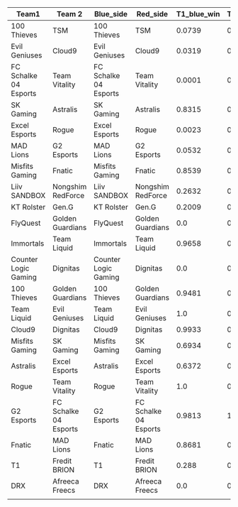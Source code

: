 | Team1                 | Team 2            | Blue_side             | Red_side          | T1_blue_win | T1_red_win | Predicted_winner  | Date       | Correct |
| --------------------- | ----------------- | --------------------- | ----------------- | ----------- | ---------- | ----------------- | ---------- | ------- |
| 100 Thieves           | TSM               | 100 Thieves           | TSM               | 0.0739      | 0.2163     | TSM               | 30/07/2021 |
| Evil Geniuses         | Cloud9            | Evil Geniuses         | Cloud9            | 0.0319      | 0.366      | Cloud9            | 30/07/2021 |
| FC Schalke 04 Esports | Team Vitality     | FC Schalke 04 Esports | Team Vitality     | 0.0001      | 0.0        | Team Vitality     | 30/07/2021 |
| SK Gaming             | Astralis          | SK Gaming             | Astralis          | 0.8315      | 0.2439     | SK Gaming         | 30/07/2021 |
| Excel Esports         | Rogue             | Excel Esports         | Rogue             | 0.0023      | 0.3163     | Rogue             | 30/07/2021 |
| MAD Lions             | G2 Esports        | MAD Lions             | G2 Esports        | 0.0532      | 0.0154     | G2 Esports        | 30/07/2021 |
| Misfits Gaming        | Fnatic            | Misfits Gaming        | Fnatic            | 0.8539      | 0.9795     | Misfits Gaming    | 30/07/2021 |
| Liiv SANDBOX          | Nongshim RedForce | Liiv SANDBOX          | Nongshim RedForce | 0.2632      | 0.4435     | Nongshim RedForce | 30/07/2021 |
| KT Rolster            | Gen.G             | KT Rolster            | Gen.G             | 0.2009      | 0.1768     | Gen.G             | 30/07/2021 |
| FlyQuest             | Golden Guardians      | FlyQuest             | Golden Guardians      | 0.0         | 0.0606     | Golden Guardians | 31/07/2021 |
| Immortals            | Team Liquid           | Immortals            | Team Liquid           | 0.9658      | 0.0108     | Immortals        | 31/07/2021 |
| Counter Logic Gaming | Dignitas              | Counter Logic Gaming | Dignitas              | 0.0         | 0.0003     | Dignitas         | 31/07/2021 |
| 100 Thieves          | Golden Guardians      | 100 Thieves          | Golden Guardians      | 0.9481      | 0.0089     | 100 Thieves      | 31/07/2021 |
| Team Liquid          | Evil Geniuses         | Team Liquid          | Evil Geniuses         | 1.0         | 0.0        | Team Liquid      | 31/07/2021 |
| Cloud9               | Dignitas              | Cloud9               | Dignitas              | 0.9933      | 0.2375     | Cloud9           | 31/07/2021 |
| Misfits Gaming       | SK Gaming             | Misfits Gaming       | SK Gaming             | 0.6934      | 0.9855     | Misfits Gaming   | 31/07/2021 |
| Astralis             | Excel Esports         | Astralis             | Excel Esports         | 0.6372      | 0.4653     | Astralis         | 31/07/2021 |
| Rogue                | Team Vitality         | Rogue                | Team Vitality         | 1.0         | 0.0001     | Rogue            | 31/07/2021 |
| G2 Esports           | FC Schalke 04 Esports | G2 Esports           | FC Schalke 04 Esports | 0.9813      | 1.0        | G2 Esports       | 31/07/2021 |
| Fnatic               | MAD Lions             | Fnatic               | MAD Lions             | 0.8681      | 0.0436     | Fnatic           | 31/07/2021 |
| T1                   | Fredit BRION          | T1                   | Fredit BRION          | 0.288       | 0.7327     | Fredit BRION     | 31/07/2021 |
| DRX                  | Afreeca Freecs        | DRX                  | Afreeca Freecs        | 0.0         | 0.0        | Afreeca Freecs   | 31/07/2021 |
|                      |